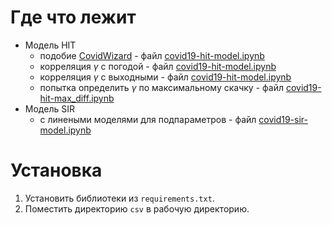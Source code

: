 # Где что лежит
* Модель HIT
    * подобие [CovidWizard](http://covidwizard.com/) - файл [covid19-hit-model.ipynb](./covid19-hit-model.ipynb)
    * корреляция $\gamma$ с погодой - файл [covid19-hit-model.ipynb](./covid19-hit-model.ipynb)
    * корреляция $\gamma$ с выходными - файл [covid19-hit-model.ipynb](./covid19-hit-model.ipynb)
    * попытка определить $\gamma$ по максимальному скачку - файл [covid19-hit-max_diff.ipynb](./covid19-hit-max_diffl.ipynb)
* Модель SIR
    * с линеными моделями для подпараметров - файл [covid19-sir-model.ipynb](covid19-sir-model.ipynb)

# Установка
1. Установить библиотеки из `requirements.txt`.
2. Поместить директорию `csv` в рабочую директорию.
